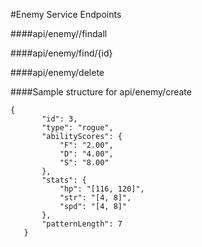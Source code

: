#Enemy Service Endpoints

####api/enemy//findall

####api/enemy/find/{id}

####api/enemy/delete

####Sample structure for api/enemy/create
```
{
       "id": 3,
       "type": "rogue",
       "abilityScores": {
           "F": "2.00",
           "D": "4.00",
           "S": "8.00"
       },
       "stats": {
           "hp": "[116, 120]",
           "str": "[4, 8]",
           "spd": "[4, 8]"
       },
       "patternLength": 7
   }
```
